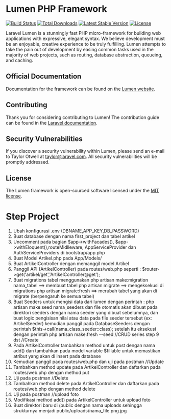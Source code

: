 # Lumen PHP Framework

[![Build Status](https://travis-ci.org/laravel/lumen-framework.svg)](https://travis-ci.org/laravel/lumen-framework)
[![Total Downloads](https://img.shields.io/packagist/dt/laravel/framework)](https://packagist.org/packages/laravel/lumen-framework)
[![Latest Stable Version](https://img.shields.io/packagist/v/laravel/framework)](https://packagist.org/packages/laravel/lumen-framework)
[![License](https://img.shields.io/packagist/l/laravel/framework)](https://packagist.org/packages/laravel/lumen-framework)

Laravel Lumen is a stunningly fast PHP micro-framework for building web applications with expressive, elegant syntax. We believe development must be an enjoyable, creative experience to be truly fulfilling. Lumen attempts to take the pain out of development by easing common tasks used in the majority of web projects, such as routing, database abstraction, queueing, and caching.

## Official Documentation

Documentation for the framework can be found on the [Lumen website](https://lumen.laravel.com/docs).

## Contributing

Thank you for considering contributing to Lumen! The contribution guide can be found in the [Laravel documentation](https://laravel.com/docs/contributions).

## Security Vulnerabilities

If you discover a security vulnerability within Lumen, please send an e-mail to Taylor Otwell at taylor@laravel.com. All security vulnerabilities will be promptly addressed.

## License

The Lumen framework is open-sourced software licensed under the [MIT license](https://opensource.org/licenses/MIT).

# Step Project
1. Ubah konfigurasi .env (DBNAME,APP_KEY,DB_PASSWORD)
2. Buat database dengan nama first_project dan tabel artikel
3. Uncomment pada bagian $app->withFacades(), $app->withEloquent(),routeMidlleware, AppServiceProvider dan AuthServiceProviders di bootstrap/app.php
4. Buat Model Artikel.php pada App/Models/
5. Buat ArtikelController dengan memanggil model Artikel
6. Panggil API (ArtikelController) pada routes/web.php seperti : $router->get('artikel/get','ArtikelController@get');
7. Buat migrations tabel menggunakan 
       php artisan make:migration nama_tabel ==> membuat tabel
       php artisan migrate                   ==> mengeksekusi di migrations
       php artisan migrate:fresh             ==> merubah tabel yang akan di migrate (berpengaruh ke semua tabel)
8. Buat Seeders untuk mengisi data dari lumen dengan perintah :
       php artisan make:seed nama_seeders
       dan file otomatis akan dibuat pada direktori seeders dengan nama seeder yang dibuat sebelumnya,
       dan buat logic pengisisan nilai atau data pada file seeder tersebut (ex: ArtikelSeeder)
       kemudian panggil pada DatabaseSeeders dengan perintah $this->call(nama_class_seeder::class);
       setelah itu eksekusi dengan perintah php artisan make:fresh --seed
   //CRUD series step 9 dst
   //Create
9. Pada ArtikelController tambahkan method untuk post dengan nama add() dan tambahkan pada model variable $fillable untuk memastikan atribut yang akan di insert pada database
10. Kemudian panggil pada routes/web.php dan uji pada postman
       //Update
11. Tambahkan method update pada ArtikelController dan daftarkan pada routes/web.php dengan method put
12. Uji pada postman
       //Delete
13. Tambahkan method delete pada ArtikelController dan daftarkan pada routes/web.php dengan method delete
14. Uji pada postman
    //upload foto
15. Modifikasi method add() pada ArtikelController untuk upload foto
16. Buat direktori baru di /public dengan nama uploads sehingga strukturnya menjadi public/uploads/nama_file.png.jpg
